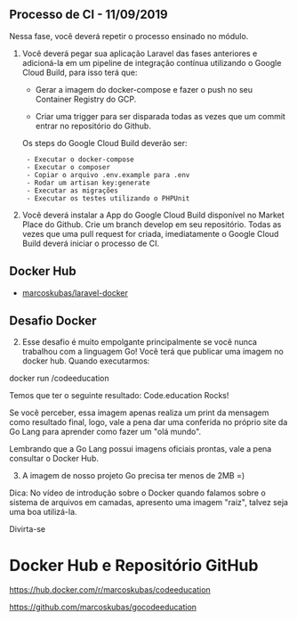 
## Processo de CI - 11/09/2019

Nessa fase, você deverá repetir o processo ensinado no módulo.

1) Você deverá pegar sua aplicação Laravel das fases anteriores e adicioná-la em um pipeline de integração contínua utilizando o Google Cloud Build, para isso terá que:


    - Gerar a imagem do docker-compose e fazer o push no seu Container Registry do GCP. 

    - Criar uma trigger para ser disparada todas as vezes que um commit entrar no repositório do Github.

    Os steps do Google Cloud Build deverão ser:

        - Executar o docker-compose
        - Executar o composer
        - Copiar o arquivo .env.example para .env
        - Rodar um artisan key:generate
        - Executar as migrações
        - Executar os testes utilizando o PHPUnit

2) Você deverá instalar a App do Google Cloud Build disponível no Market Place do Github. Crie um branch develop em seu repositório. Todas as vezes que uma pull request for criada, imediatamente o Google Cloud Build deverá iniciar o processo de CI.

## Docker Hub

- [marcoskubas/laravel-docker](https://hub.docker.com/r/marcoskubas/laravel-docker)

## Desafio Docker

2) Esse desafio é muito empolgante principalmente se você nunca trabalhou com a linguagem Go!
Você terá que publicar uma imagem no docker hub. Quando executarmos:

docker run <seu-user>/codeeducation 

Temos que ter o seguinte resultado: Code.education Rocks!

Se você perceber, essa imagem apenas realiza um print da mensagem como resultado final, logo, vale a pena dar uma conferida no próprio site da Go Lang para aprender como fazer um "olá mundo".

Lembrando que a Go Lang possui imagens oficiais prontas, vale a pena consultar o Docker Hub.

3) A imagem de nosso projeto Go precisa ter menos de 2MB =)

Dica: No vídeo de introdução sobre o Docker quando falamos sobre o sistema de arquivos em camadas, apresento uma imagem "raiz", talvez seja uma boa utilizá-la.

Divirta-se

# Docker Hub e Repositório GitHub

https://hub.docker.com/r/marcoskubas/codeeducation

https://github.com/marcoskubas/gocodeeducation

